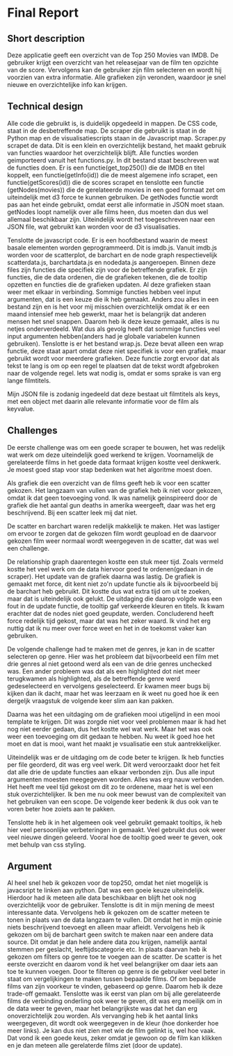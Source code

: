 # Final Report

## Short description
Deze applicatie geeft een overzicht van de Top 250 Movies van IMDB. De gebruiker krijgt een overzicht van het releasejaar van de film ten opzichte van de score.
Vervolgens kan de gebruiker zijn film selecteren en wordt hij voorzien van extra informatie. Alle grafieken zijn veronden, waardoor je snel nieuwe en overzichtelijke info kan krijgen.

## Technical design
Alle code die gebruikt is, is duidelijk opgedeeld in mappen. De CSS code, staat in de desbetreffende map. De scraper die gebruikt is staat in de Python map en de visualisatiescripts staan in de Javascript map.
Scraper.py scrapet de data. Dit is een klein en overzichtelijk bestand, het maakt gebruik van functies waardoor het overzichtelijk blijft. Alle functies worden geimporteerd vanuit het functions.py. In dit bestand staat beschreven wat de functies doen. Er is een functie(get_top250()) die de IMDB en titel koppelt, een functie(getInfo(id)) die de meest algemene info scrapet, een functie(getScores(id)) die de scores scrapet en tenslotte een functie (getNodes(movies)) die de gerelateerde movies in een goed formaat zet om uiteindelijk met d3 force te kunnen gebruiken.
De getNodes functie wordt pas aan het einde gebruikt, omdat eerst alle informatie in JSON moet staan. getNodes loopt namelijk over alle films heen, dus moeten dan dus wel allemaal beschikbaar zijn.
Uiteindelijk wordt het toegeschreven naar een JSON file, wat gebruikt kan worden voor de d3 visualisaties.

Tenslotte de javascript code. Er is een hoofdbestand waarin de meest basale elementen worden geprogrammeerd. Dit is imdb.js. Vanuit imdb.js worden voor de scatterplot, de barchart en de node graph respectievelijk scatterdata.js, barchartdata.js en nodedata.js aangeroepen.
Binnen deze files zijn functies die specifiek zijn voor de betreffende grafiek. Er zijn functies, die de data ordenen, die de grafieken tekenen, die de tooltip opzetten en functies die de grafieken updaten. Al deze grafieken staan weer met elkaar in verbinding.
Sommige functies hebben veel input argumenten, dat is een keuze die ik heb gemaakt. Anders zou alles in een bestand zijn en is het voor mij misschien overzichtelijk omdat ik er een maand intensief mee heb gewerkt, maar het is belangrijk dat anderen mensen het snel snappen. Daarom heb ik deze keuze gemaakt, alles is nu netjes onderverdeeld. Wat dus als gevolg heeft dat sommige functies veel input argumenten hebben(anders had je globale variabelen kunnen gebruiken).
Tenslotte is er het bestand wrap.js. Deze bevat alleen een wrap functie, deze staat apart omdat deze niet specifiek is voor een grafiek, maar gebruikt wordt voor meerdere grafieken. Deze functie zorgt ervoor dat als tekst te lang is om op een regel te plaatsen dat de tekst wordt afgebroken naar de volgende regel. Iets wat nodig is, omdat er soms sprake is van erg lange filmtitels.

Mijn JSON file is zodanig ingedeeld dat deze bestaat uit filmtitels als keys, met een object met daarin alle relevante informatie voor de film als keyvalue.

## Challenges
De eerste challenge was om een goede scraper te bouwen, het was redelijk wat werk om deze uiteindelijk goed werkend te krijgen. Voornamelijk de gerelateerde films in het goede data formaat krijgen kostte veel denkwerk. Je moest goed stap voor stap bedenken wat het algoritme moest doen.

Als grafiek die een overzicht van de films geeft heb ik voor een scatter gekozen. Het langzaam van vullen van de grafiek heb ik niet voor gekozen, omdat ik dat geen toevoeging vond. Ik was namelijk geinspireerd door de grafiek die het aantal gun deaths in amerika weergeeft, daar was het erg beschrijvend. Bij een scatter leek mij dat niet.

De scatter en barchart waren redelijk makkelijk te maken. Het was lastiger om ervoor te zorgen dat de gekozen film wordt geupload en de daarvoor gekozen film weer normaal wordt weergegeven in de scatter, dat was wel een challenge.

De relationship graph daarentegen kostte een stuk meer tijd. Zoals vermeld kostte het veel werk om de data hiervoor goed te ordenen(gedaan in de scraper). Het update van de grafiek daarna was lastig. De grafiek is gemaakt met force, dit kent niet zo'n update functie als ik bijvoorbeeld bij de barchart heb gebruikt.
Dit kostte dus wat extra tijd om uit te zoeken, maar dat is uiteindelijk ook gelukt. De uitdaging die daarop volgde was een fout in de update functie, de tooltip gaf verkeerde kleuren en titels. Ik kwam erachter dat de nodes niet goed geupdate, werden. Concluderend heeft force redelijk tijd gekost, maar dat was het zeker waard. Ik vind het erg nuttig dat ik nu meer over force weet en het in de toekomst vaker kan gebruiken.

De volgende challenge had te maken met de genres, je kan in de scatter selecteren op genre. Hier was het probleem dat bijvoorbeeld een film met drie genres al niet getoond werd als een van de drie genres unchecked was. Een ander probleem was dat als een highlighted dot niet meer terugkwamen als highlighted, als de betreffende genre werd gedeselecteerd en vervolgens geselecteerd. Er kwamen meer bugs bij kijken dan ik dacht, maar het was leerzaam en ik weet nu goed hoe ik een dergeljk vraagstuk de volgende keer slim aan kan pakken.

Daarna was het een uitdaging om de grafieken mooi utigelijnd in een mooi template te krijgen. Dit was zorgde niet voor veel problemen maar ik had het nog niet eerder gedaan, dus het kostte wel wat werk. Maar het was ook weer een toevoeging om dit gedaan te hebben. Nu weet ik goed hoe het moet en dat is mooi, want het maakt je vsualisatie een stuk aantrekkelijker.

Uiteindelijk was er de uitdaging om de code beter te krijgen. Ik heb functies per file georderd, dit was erg veel werk. Dit werd veroorzaakt door het feit dat alle drie de update functies aan elkaar verbonden zijn. Dus alle input argumenten moesten meegegeven worden. Alles was erg nauw verbonden. Het heeft me veel tijd gekost om dit zo te ordenene, maar het is wel een stuk overzichtelijker. Ik ben me nu ook meer bewust van de complexiteit van het gebruiken van een scope. De volgende keer bedenk ik dus ook van te voren beter hoe zoiets aan te pakken.

Tenslotte heb ik in het algemeen ook veel gebruikt gemaakt tooltips, ik heb hier veel persoonlijke verbeteringen in gemaakt. Veel gebruikt dus ook weer veel nieuwe dingen geleerd. Vooral hoe de tooltip goed weer te geven, ook met behulp van css styling.

## Argument
Al heel snel heb ik gekozen voor de top250, omdat het niet mogelijk is javacsript te linken aan python. Dat was een goeie keuze uiteindelijk. Hierdoor had ik meteen alle data beschikbaar en blijft het ook nog overzichtelijk voor de gebruiker. Tenslotte is dit in mijn mening de meest interessante data.
Vervolgens heb ik gekozen om de scatter meteen te tonen in plaats van de data langzaam te vullen. Dit omdat het in mijn opinie niets beschrijvend toevoegt en alleen maar afleidt. Vervolgens heb ik gekozen om bij de barchart geen switch te maken naar een andere data source. Dit omdat je dan hele andere data zou krijgen, namelijk aantal stemmen per geslacht, leeftijdscategorie etc.
In plaats daarvan heb ik gekozen om filters op genre toe te voegen aan de scatter. De scatter is het eerste overzicht en daarom vond ik het veel belangrijker om daar iets aan toe te kunnen voegen. Door te filteren op genre is de gebruiker veel beter in staat om vergelijkingen te maken tussen bepaalde films. Of om bepaalde films van zijn voorkeur te vinden, gebaseerd op genre. Daarom heb ik deze trade-off gemaakt.
Tenslotte was ik eerst van plan om bij alle gerelateerde films de verbinding onderling ook weer te geven, dit was erg moeilijk om in de data weer te geven, maar het belangrijkste was dat het dan erg onoverzichtelijk zou worden. Als vervanging heb ik het aantal links weergegeven, dit wordt ook weergegeven in de kleur (hoe donkerder hoe meer links). Je kan dus niet zien met wie de film gelinkt is, wel hoe vaak. Dat vond ik een goede keus, zeker omdat je gewoon op de film kan klikken en je dan meteen alle gerelaterde films ziet (door de update).

